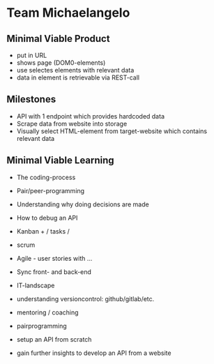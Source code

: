 # Team Michaelangelo

## Minimal Viable Product

* put in URL
* shows page (DOM0-elements)
* use selectes elements with relevant data
* data in element is retrievable via REST-call

## Milestones

* API with 1 endpoint which provides hardcoded data
* Scrape data from website into storage
* Visually select HTML-element from target-website which contains relevant data

## Minimal Viable Learning 

* The coding-process
* Pair/peer-programming
* Understanding why doing decisions are made
* How to debug an API
* Kanban + / tasks / 
* scrum
* Agile - user stories with ...
* Sync front- and back-end
* IT-landscape
* understanding versioncontrol: github/gitlab/etc.

* mentoring / coaching
* pairprogramming
* setup an API from scratch
* gain further insights to develop an API from a website
